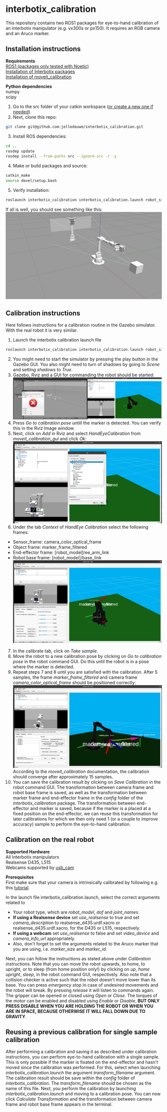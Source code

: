 # interbotix_calibration
This repository contains two ROS1 packages for eye-to-hand calibration of an interbotix manipulator (e.g. vx300s or px150).
It requires an RGB camera and an Aruco marker.


## Installation instructions

**Requirements**  
[ROS1 (packages only tested with Noetic)](http://wiki.ros.org/noetic/Installation)  
[Installation of Interbotix packages](https://www.trossenrobotics.com/docs/interbotix_xsarms/ros_interface/index.html)  
[Installation of moveit_calibration](https://ros-planning.github.io/moveit_tutorials/doc/hand_eye_calibration/hand_eye_calibration_tutorial.html#getting-started)

**Python dependencies**  
numpy  
scipy

1. Go to the src folder of your catkin workspace ([or create a new one if needed](http://wiki.ros.org/catkin/Tutorials/create_a_workspace)).
2. Next, clone this repo:
```bash
git clone git@github.com:jelledouwe/interbotix_calibration.git
```
3. Install ROS dependencies:
```bash
cd ..
rosdep update
rosdep install --from-paths src --ignore-src -r -y
```
4. Make or build packages and source:
```bash
catkin_make
source devel/setup.bash
```
5. Verify installation:
```bash
roslaunch interbotix_calibration interbotix_calibration.launch robot_sim:=true camera_sim:=true
```
If all is well, you should see something like this:
![Gazebo](img/gazebo.jpg)

## Calibration instructions

Here follows instructions for a calibration routine in the Gazebo simulator.
With the real robot it is very similar.

1. Launch the interbotix calibration launch file
```bash
roslaunch interbotix_calibration interbotix_calibration.launch robot_sim:=true camera_sim:=true
```
2. You might need to start the simulator by pressing the play button in the Gazebo GUI.
You also might need to turn of shadows by going to *Scene* and setting *shadows* to *True*.
3. Gazebo, Rviz and a GUI for commanding the robot should be started:
![Start calibration routine.](img/cal_1.png)
4. Press *Go to calibration pose* untill the marker is detected.
You can verify this in the Rviz Image window.
5. Next, click on *Add* in Rviz and select *HandEyeCalibration* from *moveit_calibration_gui* and click *Ok*:
![Add HandEyeCalibration](img/cal_2.png)
6. Under the tab *Context* of  *HandEye Calibration* select the following frames:
  - Sensor_frame: camera_color_optical_frame
  - Object frame: marker_frame_filtered
  - End-effector frame: [robot_model]/ee_arm_link
  - Robot base frame: [robot_model]/base_link
![Select frames](img/cal_3.png)
7. In the calibrate tab, click on *Take sample*.
8. Move the robot to a new calibration pose by clicking on *Go to calibration pose* in the robot command GUI.
Do this until the robot is in a pose where the marker is detected.
9. Repeat steps 7 and 8 until you are satisfied with the calibration.
After 5 samples, the frame *marker_frame_filtered* and camera frame *camera_color_optical_frame* should be positioned correctly:
![The calibration result should appear after 5 samples.](img/cal_4.png)
According to the *moveit_calibration* documentation, the calibration should converge after approximately 15 samples.
10. You can save the calibration result by clicking on *Save Calibration* in the robot command GUI.
The transformation between camera frame and robot base frame is saved, as well as the transformation between marker frame and end-effector frame in the *config* folder of the *interbotix_calibration* package.
The transformation between end-effector and marker is saved, because if the marker is a placed at a fixed position on the end-effector, we can reuse this transformation for later calibrations for which we then only need 1 (or a couple to improve accuracy) sample to perform the eye-to-hand calibration.

## Calibration on the real robot

**Supported Hardware**  
All Interbotix manipulators  
Realsense D435, L515  
Webcams supported by [usb_cam](http://wiki.ros.org/usb_cam)

**Prerequisites**  
First make sure that your camera is intrinsically calibrated by following e.g. this [tutorial](http://wiki.ros.org/camera_calibration/Tutorials/MonocularCalibration).


In the launch file interbotix_calibration.launch, select the correct arguments related to
- Your robot type, which are *robot_model*, *dof* and *joint_names*.  
- **If using a Realsense device** set *use_realsense* to true and set *camera_description* to realsense_d435.urdf.xacro or realsense_d435.urdf.xacro, for the D435 or L515, respectively.
- **If using a webcam** set *use_realsense* to false and set *video_device* and *camera_info_url* appropriately.
- Also, don't forget to set the arguments related to the Aruco marker that you are using, i.e. *marker_size* and *marker_id*.

Next, you can follow the instructions as stated above under *Calibration instructions*.
Note that you can move the robot upwards, to home, to upright, or to sleep (from home position only!) by clicking on *up*, *home* *upright*, *sleep*, in the robot command GUI, respectively.
Also note that a collision checker is active such that the robot doesn't move lower than its base.
You can press *emergency stop* in case of undesired movements and the robot will break.
By pressing *release* it will listen to commands again.
The gripper can be opened or closed using *Open* or *Close*.
The torques of the motor can be enabled and disabled using *Enable* or *Disable*, **BUT ONLY PRESS DISABLE WHEN YOU ARE HOLDING THE ROBOT OR WHEN YOU ARE IN SPACE, BECAUSE OTHERWISE IT WILL FALL DOWN DUE TO GRAVITY**.

## Reusing a previous calibration for single sample calibration

After performing a calibration and saving it as described under calibration instructions, you can perform eye-to-hand calibration with a single sample.
This is only possible if the marker is fixated on the end-effector and hasn't moved since the calibration was performed.
For this, select when launching *interbotix_calibration.launch* the argument *transform_filename* argument.
The calibration result should be save within the *config* folder of *interbotix_calibration*.
The *transform_filename* should be chosen as the name of this file.
Next, you perform the calibration by launching *interbotix_calibration.launch* and moving to a calibration pose.
You can now click *Calculate Transformation* and the transformation between camera frame and robot base frame appears in the terminal.
